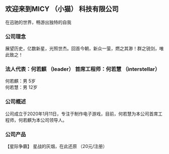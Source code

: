 ## 欢迎来到MICY  （小猫）  科技有限公司
在迅驰的世界，畅游出独特的自我

### 公司理念
展望历史，亿数新星，光照世杰。回首今朝，新众一萤，燃之其渺！群之锐剑，唯此致之！

### 法人代表：何若麒 （leader） 首席工程师：何若慧  （interstellar）
何若麒：男     5岁  
何若慧：男     12岁

### 公司概述
公司成立于2020年1月11日，专注于制作电子游戏，目前，何若慧为本公司首席工程师，何若麒为本公司领导人。

### 公司产品
【星际争霸】    星战的灰烟，在此还原         （20元/注册） 
